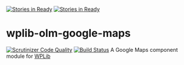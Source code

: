[![Stories in Ready](https://badge.waffle.io/clubdeuce/wplib-olm-google-maps.png?label=ready&title=Ready)](https://waffle.io/clubdeuce/wplib-olm-google-maps)
[![Stories in Ready](https://badge.waffle.io/clubdeuce/wplib-olm-google-maps.png?label=in+progress&title=In+Progress)](https://waffle.io/clubdeuce/wplib-olm-google-maps)
# wplib-olm-google-maps

[![Scrutinizer Code Quality](https://scrutinizer-ci.com/g/clubdeuce/wplib-olm-google-maps/badges/quality-score.png?b=master)](https://scrutinizer-ci.com/g/clubdeuce/wplib-olm-google-maps/?branch=master)
[![Build Status](https://travis-ci.org/clubdeuce/wplib-olm-google-maps.svg?branch=master)](https://travis-ci.org/clubdeuce/wplib-olm-google-maps)
A Google Maps component module for [WPLib](https://github.com/wplib/wplib)
